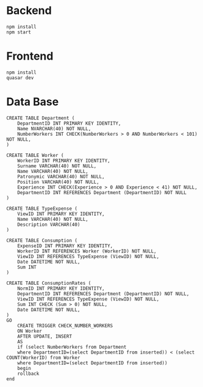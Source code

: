 # Backend

    npm install
    npm start

# Frontend

    npm install
    quasar dev

# Data Base

    CREATE TABLE Department (
    	DepartmentID INT PRIMARY KEY IDENTITY,
        Name NVARCHAR(40) NOT NULL,
    	NumberWorkers INT CHECK(NumberWorkers > 0 AND NumberWorkers < 101) NOT NULL,
    )

    CREATE TABLE Worker (
    	WorkerID INT PRIMARY KEY IDENTITY,
    	Surname VARCHAR(40) NOT NULL,
    	Name VARCHAR(40) NOT NULL,
    	Patronymic VARCHAR(40) NOT NULL,
    	Position VARCHAR(40) NOT NULL,
    	Experience INT CHECK(Experience > 0 AND Experience < 41) NOT NULL,
    	DepartmentID INT REFERENCES Department (DepartmentID) NOT NULL
    )

    CREATE TABLE TypeExpense (
    	ViewID INT PRIMARY KEY IDENTITY,
    	Name VARCHAR(40) NOT NULL,
    	Description VARCHAR(40)
    )

    CREATE TABLE Consumption (
    	ExpenseID INT PRIMARY KEY IDENTITY,
    	WorkerID INT REFERENCES Worker (WorkerID) NOT NULL,
    	ViewID INT REFERENCES TypeExpense (ViewID) NOT NULL,
    	Date DATETIME NOT NULL,
    	Sum INT
    )

    CREATE TABLE ConsumptionRates (
        NormID INT PRIMARY KEY IDENTITY,
        DepartmentID INT REFERENCES Department (DepartmentID) NOT NULL,
        ViewID INT REFERENCES TypeExpense (ViewID) NOT NULL,
        Sum INT CHECK (Sum > 0) NOT NULL,
        Date DATETIME NOT NULL,
    )
    GO
        CREATE TRIGGER CHECK_NUMBER_WORKERS
        ON Worker
        AFTER UPDATE, INSERT
        AS
        if (select NumberWorkers from Department
        where DepartmentID=(select DepartmentID from inserted)) < (select COUNT(WorkerID) from Worker
        where DepartmentID=(select DepartmentID from inserted))
        begin
        rollback
    end
